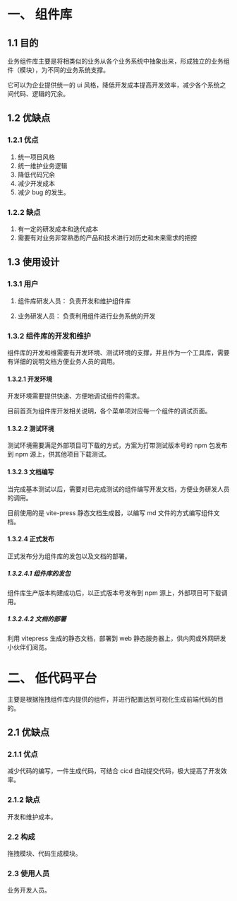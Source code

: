 # 一、 组件库

## 1.1 目的

业务组件库主要是将相类似的业务从各个业务系统中抽象出来，形成独立的业务组件（模块），为不同的业务系统支撑。

它可以为企业提供统一的 ui 风格，降低开发成本提高开发效率，减少各个系统之间代码、逻辑的冗余。

## 1.2 优缺点

### 1.2.1 优点

1. 统一项目风格
2. 统一维护业务逻辑
3. 降低代码冗余
4. 减少开发成本
5. 减少 bug 的发生。

### 1.2.2 缺点

1. 有一定的研发成本和迭代成本
2. 需要有对业务非常熟悉的产品和技术进行对历史和未来需求的把控

## 1.3 使用设计

### 1.3.1 用户

1. 组件库研发人员： 负责开发和维护组件库

2. 业务研发人员： 负责利用组件进行业务系统的开发



### 1.3.2 组件库的开发和维护

组件库的开发和维需要有开发环境、测试环境的支撑，并且作为一个工具库，需要有详细的说明文档方便业务人员的调用。

#### 1.3.2.1 开发环境

开发环境需要提供快速、方便地调试组件的需求。

目前首页为组件库开发相关说明，各个菜单项对应每一个组件的调试页面。

#### 1.3.2.2 测试环境

测试环境需要满足外部项目可下载的方式，方案为打带测试版本号的 npm 包发布到 npm 源上，供其他项目下载测试。

#### 1.3.2.3 文档编写

当完成基本测试以后，需要对已完成测试的组件编写开发文档，方便业务研发人员的调用。

目前使用的是 vite-press 静态文档生成器，以编写 md 文件的方式编写组件文档。

#### 1.3.2.4 正式发布

正式发布分为组件库的发包以及文档的部署。

##### 1.3.2.4.1 组件库的发包

组件库生产版本构建成功后，以正式版本号发布到 npm 源上，外部项目可下载调用。

##### 1.3.2.4.2 文档的部署

利用 vitepress 生成的静态文档，部署到 web 静态服务器上，供内网或外网研发小伙伴们阅览。

# 二、 低代码平台

主要是根据拖拽组件库内提供的组件，并进行配置达到可视化生成前端代码的目的。

## 2.1 优缺点

### 2.1.1 优点

减少代码的编写，一件生成代码，可结合 cicd 自动提交代码，极大提高了开发效率。

### 2.1.2 缺点

开发和维护成本。

### 2.2 构成

拖拽模块、代码生成模块。

### 2.3 使用人员

业务开发人员。

